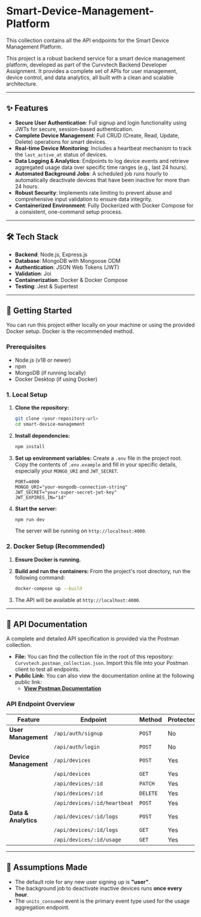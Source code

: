 # Smart-Device-Management-Platform
This collection contains all the API endpoints for the Smart Device Management Platform.

This project is a robust backend service for a smart device management platform, developed as part of the Curvvtech Backend Developer Assignment. It provides a complete set of APIs for user management, device control, and data analytics, all built with a clean and scalable architecture.

---

## ✨ Features

* **Secure User Authentication**: Full signup and login functionality using JWTs for secure, session-based authentication.
* **Complete Device Management**: Full CRUD (Create, Read, Update, Delete) operations for smart devices.
* **Real-time Device Monitoring**: Includes a heartbeat mechanism to track the `last_active_at` status of devices.
* **Data Logging & Analytics**: Endpoints to log device events and retrieve aggregated usage data over specific time ranges (e.g., last 24 hours).
* **Automated Background Jobs**: A scheduled job runs hourly to automatically deactivate devices that have been inactive for more than 24 hours.
* **Robust Security**: Implements rate limiting to prevent abuse and comprehensive input validation to ensure data integrity.
* **Containerized Environment**: Fully Dockerized with Docker Compose for a consistent, one-command setup process.

---

## 🛠️ Tech Stack

* **Backend**: Node.js, Express.js
* **Database**: MongoDB with Mongoose ODM
* **Authentication**: JSON Web Tokens (JWT)
* **Validation**: Joi
* **Containerization**: Docker & Docker Compose
* **Testing**: Jest & Supertest

---

## 🚀 Getting Started

You can run this project either locally on your machine or using the provided Docker setup. Docker is the recommended method.

### Prerequisites

* Node.js (v18 or newer)
* npm
* MongoDB (if running locally)
* Docker Desktop (if using Docker)

### 1. Local Setup

1.  **Clone the repository:**
    ```bash
    git clone <your-repository-url>
    cd smart-device-management
    ```

2.  **Install dependencies:**
    ```bash
    npm install
    ```

3.  **Set up environment variables:**
    Create a `.env` file in the project root. Copy the contents of `.env.example` and fill in your specific details, especially your `MONGO_URI` and `JWT_SECRET`.
    ```env
    PORT=4000
    MONGO_URI="your-mongodb-connection-string"
    JWT_SECRET="your-super-secret-jwt-key"
    JWT_EXPIRES_IN="1d"
    ```

4.  **Start the server:**
    ```bash
    npm run dev
    ```
    The server will be running on `http://localhost:4000`.

### 2. Docker Setup (Recommended)

1.  **Ensure Docker is running.**

2.  **Build and run the containers:**
    From the project's root directory, run the following command:
    ```bash
    docker-compose up --build
    ```

3.  The API will be available at `http://localhost:4000`.

---

## 📄 API Documentation

A complete and detailed API specification is provided via the Postman collection.

* **File:** You can find the collection file in the root of this repository: `Curvvtech.postman_collection.json`. Import this file into your Postman client to test all endpoints.
* **Public Link:** You can also view the documentation online at the following public link:
    * [**View Postman Documentation**](<your-public-postman-link-here>)

### API Endpoint Overview

| Feature             | Endpoint                       | Method | Protected |
| ------------------- | ------------------------------ | ------ | --------- |
| **User Management** | `/api/auth/signup`             | `POST` | No        |
|                     | `/api/auth/login`              | `POST` | No        |
| **Device Management** | `/api/devices`                 | `POST` | Yes       |
|                     | `/api/devices`                 | `GET`  | Yes       |
|                     | `/api/devices/:id`             | `PATCH`| Yes       |
|                     | `/api/devices/:id`             | `DELETE`| Yes       |
|                     | `/api/devices/:id/heartbeat`   | `POST` | Yes       |
| **Data & Analytics**| `/api/devices/:id/logs`        | `POST` | Yes       |
|                     | `/api/devices/:id/logs`        | `GET`  | Yes       |
|                     | `/api/devices/:id/usage`       | `GET`  | Yes       |

---

## 🤔 Assumptions Made

* The default role for any new user signing up is **"user"**.
* The background job to deactivate inactive devices runs **once every hour**.
* The `units_consumed` event is the primary event type used for the usage aggregation endpoint.
